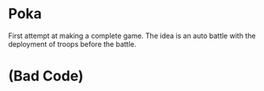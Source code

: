 # Poka

First attempt at making a complete game. The idea is an auto battle with the deployment of troops before the battle.
# (Bad Code)
